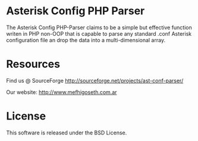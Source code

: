Asterisk Config PHP Parser
==========================

The Asterisk Config PHP-Parser claims to be a simple but effective function writen in PHP non-OOP that is capable to parse any standard .conf Asterisk configuration file an drop the data into a multi-dimensional array.

Resources
=========

Find us @ SourceForge
http://sourceforge.net/projects/ast-conf-parser/

Our website:
http://www.mefhigoseth.com.ar

License
=======

This software is released under the BSD License.
